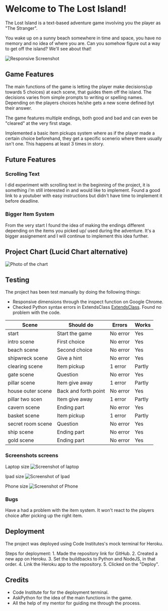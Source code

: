 # Welcome to The Lost Island!

The Lost Island is a text-based adventure game involving you the player as "The Stranger".

You wake up on a sunny beach somewhere in time and space, you have no memory and no idea of where you are.
Can you somehow figure out a way to get off the island? We'll see about that!

![Responsive Screenshot](assets/images/responsive.jpg)
## Game Features

The main functions of the game is letting the player make decisions(up towards 5 choices) at each scene, that guides them off the island.
The decisions varies from simple prompts to writing or spelling names.
Depending on the players choices he/she gets a new scene defined byt their answer.

The game features multiple endings, both good and bad and can even be "cleared" at the very first stage.

Implemented a basic item pickups system where as if the player made a certain choice beforehand, they get a specific scenerio where there usually isn't one. This happens at least 3 times in story.

## Future Features

### Scrolling Text
I did experiment with scrolling text in the beginning of the project, it is something i'm still interested in and would like to implement.
Found a good link to a youtuber with easy instructions but didn't have time to implement it before deadline.

### Bigger Item System

From the very start I found the idea of making the endings different depending on the items you picked up/ used during the adventure.
It's a bigger assignement and I will continue to implement this idea further.

## Project Chart (Lucid Chart alternative)

![Photo of the chart](assets/images/chart.jpg)

## Testing
The project has been test manually by doing the following things:
- Responsive dimensions through the inspect function on Google Chrome.
- Checked Python syntax errors in ExtendsClass [ExtendsClass](https://extendsclass.com/python-tester.html). Found no problem with the code.

| Scene | Should do | Errors | Works |
|-------|-----------|--------|-------|
| start | Start the game | No error | Yes |
| intro scene | First choice | No error | Yes |
| beach scene | Second choice | No error | Yes |
| shipwreck scene | Give a hint | No error | Yes |
| clearing scene | Item pickup | 1 error | Partly |
| gate scene | Question | No error | Yes |
| pillar scene | Item give away | 1 error | Partly |
| house outer scene | Back and forth point | No error | Yes |
| pillar two scen | Item give away | 1 error | Partly |
| cavern scene | Ending part | No error | Yes |
| basket scene | Item pickup | 1 error | Partly |
| secret room scene | Question | No error | Yes |
| ship scene | Ending part | No error | Yes |
| gold scene | Ending part | No error | Yes |


### Screenshots screens
Laptop size
![Screenshot of laptop](assets/images/laptop-size.jpg)

Ipad size
![Screenshot of Ipad](assets/images/ipad-size.jpg)

Phone size
![Screenshot of Phone](assets/images/phone-standing.jpg)

### Bugs

Have a had a problem with the item system. It won't react to the players choice after picking up the right item.

## Deployment

The project was deployed using Code Institutes's mock terminal for Heroku.

Steps for deployment:
    1. Made the repository link for GitHub.
    2. Created a new app on Heroku.
    3. Set the buildbacks to Python and NodeJS, in that order.
    4. Link the Heroku app to the repository.
    5. Clicked on the "Deploy".



## Credits
- Code Institute for for the deployment terminal.
- AskPython for the idea of the main functions in the game.
- All the help of my mentor for guiding me through the process.
